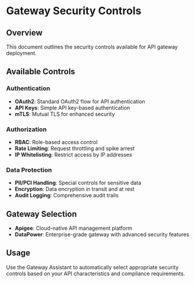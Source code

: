 # Gateway Security Controls

## Overview
This document outlines the security controls available for API gateway deployment.

## Available Controls

### Authentication
- **OAuth2**: Standard OAuth2 flow for API authentication
- **API Keys**: Simple API key-based authentication
- **mTLS**: Mutual TLS for enhanced security

### Authorization
- **RBAC**: Role-based access control
- **Rate Limiting**: Request throttling and spike arrest
- **IP Whitelisting**: Restrict access by IP addresses

### Data Protection
- **PII/PCI Handling**: Special controls for sensitive data
- **Encryption**: Data encryption in transit and at rest
- **Audit Logging**: Comprehensive audit trails

## Gateway Selection
- **Apigee**: Cloud-native API management platform
- **DataPower**: Enterprise-grade gateway with advanced security features

## Usage
Use the Gateway Assistant to automatically select appropriate security controls based on your API characteristics and compliance requirements.
